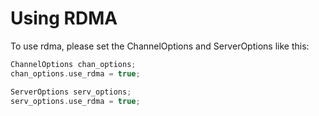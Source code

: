 # Using RDMA

To use rdma, please set the ChannelOptions and ServerOptions like this:

```c++
ChannelOptions chan_options;
chan_options.use_rdma = true;

ServerOptions serv_options;
serv_options.use_rdma = true;
```

